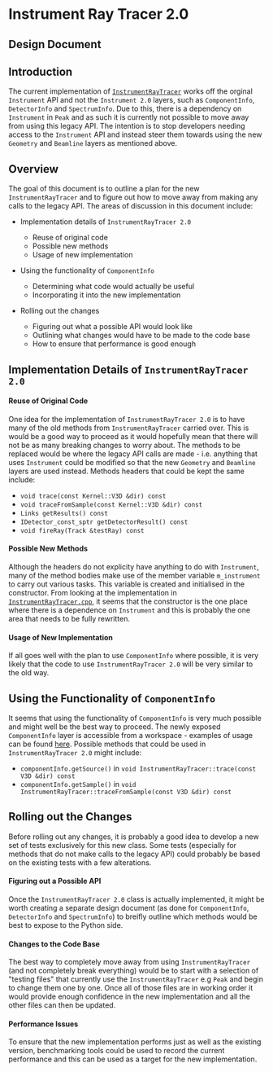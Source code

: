 # Instrument Ray Tracer 2.0
## Design Document

## Introduction
The current implementation of [`InstrumentRayTracer`](https://github.com/mantidproject/mantid/blob/master/Framework/Geometry/inc/MantidGeometry/Objects/InstrumentRayTracer.h#L56) works off the orginal `Instrument` API and not the `Instrument 2.0` layers, such as `ComponentInfo`, `DetectorInfo` and `SpectrumInfo`. Due to this, there is a dependency on `Instrument` in `Peak` and as such it is currently not possible to move away from using this legacy API. The intention is to stop developers needing access to the `Instrument` API and instead steer them towards using the new `Geometry` and `Beamline` layers as mentioned above.

## Overview
The goal of this document is to outline a plan for the new `InstrumentRayTracer` and to figure out how to move away from making any calls to the legacy API. The areas of discussion in this document include:

 * Implementation details of `InstrumentRayTracer 2.0`
   * Reuse of original code
   * Possible new methods
   * Usage of new implementation
     
 * Using the functionality of `ComponentInfo`
   * Determining what code would actually be useful
   * Incorporating it into the new implementation
   
 * Rolling out the changes
   * Figuring out what a possible API would look like 
   * Outlining what changes would have to be made to the code base
   * How to ensure that performance is good enough
 
## Implementation Details of `InstrumentRayTracer 2.0`
#### Reuse of Original Code
One idea for the implementation of `InstrumentRayTracer 2.0` is to have many of the old methods from `InstrumentRayTracer` carried over. This is would be a good way to proceed as it would hopefully mean that there will not be as many breaking changes to worry about. The methods to be replaced would be where the legacy API calls are made - i.e. anything that uses `Instrument` could be modified so that the new `Geometry` and `Beamline` layers are used instead. Methods headers that could be kept the same include:

 * `void trace(const Kernel::V3D &dir) const`
 * `void traceFromSample(const Kernel::V3D &dir) const`
 * `Links getResults() const`
 * `IDetector_const_sptr getDetectorResult() const`
 * `void fireRay(Track &testRay) const`

#### Possible New Methods
Although the headers do not explicity have anything to do with `Instrument`, many of the method bodies make use of the member variable `m_instrument` to carry out various tasks. This variable is created and initialised in the constructor. From looking at the implementation in [`InstrumentRayTracer.cpp`](), it seems that the constructor is the one place where there is a dependence on `Instrument` and this is probably the one area that needs to be fully rewritten.

#### Usage of New Implementation
If all goes well with the plan to use `ComponentInfo` where possible, it is very likely that the code to use `InstrumentRayTracer 2.0` will be very similar to the old way.  

## Using the Functionality of `ComponentInfo`
It seems that using the functionality of `ComponentInfo` is very much possible and might well be the best way to proceed.
The newly exposed `ComponentInfo` layer is accessible from a workspace - examples of usage can be found [here](). Possible methods that could be used in `InstrumentRayTracer 2.0` might include:

 * `componentInfo.getSource()` in `void InstrumentRayTracer::trace(const V3D &dir) const`
 * `componentInfo.getSample()` in `void InstrumentRayTracer::traceFromSample(const V3D &dir) const`

## Rolling out the Changes
Before rolling out any changes, it is probably a good idea to develop a new set of tests exclusively for this new class. Some tests (especially for methods that do not make calls to the legacy API) could probably be based on the existing tests with a few alterations. 

#### Figuring out a Possible API
Once the `InstrumentRayTracer 2.0` class is actually implemented, it might be worth creating a separate design document (as done for `ComponentInfo`, `DetectorInfo` and `SpectrumInfo`) to breifly outline which methods would be best to expose to the Python side.

#### Changes to the Code Base
The best way to completely move away from using `InstrumentRayTracer` (and not completely break everything) would be to start with a selection of "testing files" that currently use the `InstrumentRayTracer` e.g `Peak` and begin to change them one by one. Once all of those files are in working order it would provide enough confidence in the new implementation and all the other files can then be updated.

#### Performance Issues
To ensure that the new implementation performs just as well as the existing version, benchmarking tools could be used to record the current performance and this can be used as a target for the new implementation.

